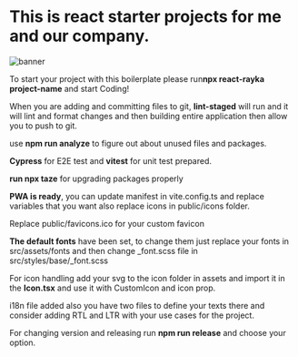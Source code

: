 <h1>This is react starter projects for me and our company.</h1>

![banner](https://github.com/user-attachments/assets/5e00cdb3-bb29-43f7-a906-981f26b48ed0)

<p>To start your project with this boilerplate please run<strong>npx react-rayka project-name</strong> and start Coding!</p>
<p>When you are adding and committing files to git, <strong>lint-staged</strong> will run and it will lint and format changes and then building entire application then allow you to push to git.</p>
<p>use <strong>npm run analyze</strong> to figure out about unused files and packages.</p>
<p><strong>Cypress</strong> for E2E test and <strong>vitest</strong> for unit test prepared.</p>
<p>
<strong>run npx taze</strong> for upgrading packages properly
</p>
<p><strong>PWA is ready</strong>, you can update manifest in vite.config.ts and replace variables that you want also replace icons in public/icons folder. 
</p>
<p>Replace public/favicons.ico for your custom favicon</p>
<p><strong>The default fonts</strong> have been set, to change them just replace your fonts in src/assets/fonts and then change _font.scss file in src/styles/base/_font.scss</p>
<p>For icon handling add your svg to the icon folder in assets and import it in the <strong>Icon.tsx</strong> and use it with CustomIcon and icon prop.</p>
<p>i18n file added also you have two files to define your texts there and consider adding RTL and LTR with your use cases for the project.</p>
<p>For changing version and releasing run <strong>npm run release</strong> and choose your option.</p>
